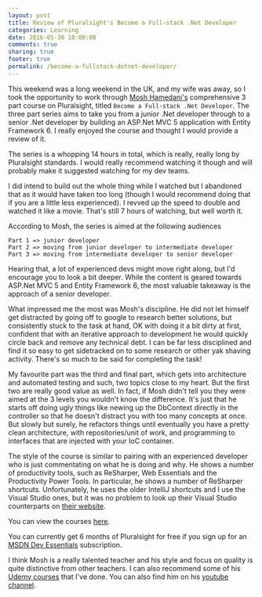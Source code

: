 ```yaml
---
layout: post
title: Review of Pluralsight's Become a Full-stack .Net Developer
categories: Learning
date: 2016-05-30 10:00:00
comments: true
sharing: true
footer: true
permalink: /become-a-fullstack-dotnet-developer/
---
```


This weekend was a long weekend in the UK, and my wife was away, so I took the opportunity to work through [Mosh Hamedani's](http://programmingwithmosh.com/) comprehensive 3 part course on Pluralsight, titled `Become a Full-stack .Net Developer`. The three part series aims to take you from a junior .Net developer through to a senior .Net developer by building an ASP.Net MVC 5 application with Entity Framework 6. I really enjoyed the course and thought I would provide a review of it.
<!--excerpt-->

The series is a whopping 14 hours in total, which is really, really long by Pluralsight standards. I would really recommend watching it though and will probably make it suggested watching for my dev teams.

I did intend to build out the whole thing while I watched but I abandoned that as it would have taken too long (though I would recommend doing that if you are a little less experienced). I revved up the speed to double and watched it like a movie. That's still 7 hours of watching, but well worth it.

According to Mosh, the series is aimed at the following audiences

	Part 1 => junior developer
	Part 2 => moving from junior developer to intermediate developer
	Part 3 => moving from intermediate developer to senior developer

Hearing that, a lot of experienced devs might move right along, but I'd encourage you to look a bit deeper. While the content is geared towards ASP.Net MVC 5 and Entity Framework 6, the most valuable takeaway is the approach of a senior developer. 

What impressed me the most was Mosh's discipline. He did not let himself get distracted by going off to google to research better solutions, but consistently stuck to the task at hand, OK with doing it a bit dirty at first, confident that with an iterative approach to development he would quickly circle back and remove any technical debt. I can be far less disciplined and find it so easy to get sidetracked on to some research or other yak shaving activity. There's so much to be said for completing the task!

My favourite part was the third and final part, which gets into architecture and automated testing and such, two topics close to my heart. But the first two are really good value as well. In fact, if Mosh didn't tell you they were aimed at the 3 levels you wouldn't know the difference. It's just that he starts off doing ugly things like newing up the DbContext directly in the controller so that he doesn't distract you with too many concepts at once. But slowly but surely, he refactors things until eventually you have a pretty clean architecture, with repositories/unit of work, and programming to interfaces that are injected with your IoC container. 

The style of the course is similar to pairing with an experienced developer who is just commentating on what he is doing and why. He shows a number of productivity tools, such as ReSharper, Web Essentials and the Productivity Power Tools. In particular, he shows a number of ReSharper shortcuts. Unfortunately, he uses the older IntelliJ shortcuts and I use the Visual Studio ones, but it was no problem to look up their Visual Studio counterparts on [their website](https://www.jetbrains.com/help/resharper/2016.1/Reference__Keyboard_Shortcuts.html).

You can view the courses [here](http://app.pluralsight.com/author/mosh-hamedani).

You can currently get 6 months of Pluralsight for free if you sign up for an [MSDN Dev Essentials](https://www.visualstudio.com/en-us/products/visual-studio-dev-essentials-vs.aspx) subscription.

I think Mosh is a really talented teacher and his style and focus on quality is quite distinctive from other teachers. I can also recommend some of his [Udemy courses](https://www.udemy.com/user/moshfeghhamedani/) that I've done. You can also find him on his [youtube channel](https://www.youtube.com/channel/UCWv7vMbMWH4-V0ZXdmDpPBA).

